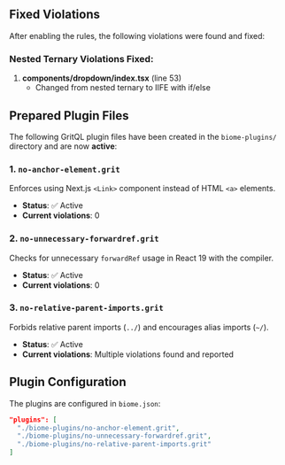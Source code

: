 ## Fixed Violations

After enabling the rules, the following violations were found and fixed:

### Nested Ternary Violations Fixed:
1. **components/dropdown/index.tsx** (line 53)
   - Changed from nested ternary to IIFE with if/else

## Prepared Plugin Files

The following GritQL plugin files have been created in the `biome-plugins/` directory and are now **active**:

### 1. `no-anchor-element.grit`
Enforces using Next.js `<Link>` component instead of HTML `<a>` elements.
- **Status**: ✅ Active
- **Current violations**: 0

### 2. `no-unnecessary-forwardref.grit`
Checks for unnecessary `forwardRef` usage in React 19 with the compiler.
- **Status**: ✅ Active
- **Current violations**: 0

### 3. `no-relative-parent-imports.grit`
Forbids relative parent imports (`../`) and encourages alias imports (`~/`).
- **Status**: ✅ Active
- **Current violations**: Multiple violations found and reported

## Plugin Configuration

The plugins are configured in `biome.json`:
```json
"plugins": [
  "./biome-plugins/no-anchor-element.grit",
  "./biome-plugins/no-unnecessary-forwardref.grit",
  "./biome-plugins/no-relative-parent-imports.grit"
]
``` 